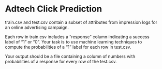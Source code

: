 # Adtech Click Prediction

train.csv and test.csv contain a subset of attributes from impression logs for an online advertising campaign. 

Each row in train.csv includes a “response” column indicating a success label of “1” or “0”. Your task is to use machine learning techniques to compute the probabilities of a “1” label for each row in test.csv. 

Your output should be a file containing a column of numbers with probabilities of a response for every row of the test.csv. 